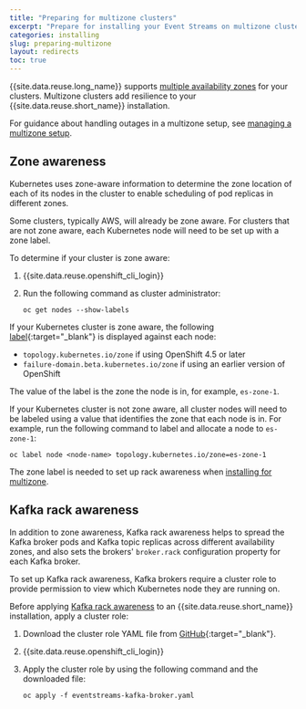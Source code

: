 ```yaml
---
title: "Preparing for multizone clusters"
excerpt: "Prepare for installing your Event Streams on multizone clusters."
categories: installing
slug: preparing-multizone
layout: redirects
toc: true
---
```


{{site.data.reuse.long_name}} supports [multiple availability zones](../planning/#multiple-availability-zones) for your clusters. Multizone clusters add resilience to your {{site.data.reuse.short_name}} installation.

For guidance about handling outages in a multizone setup, see [managing a multizone setup](../../administering/managing-multizone/).

## Zone awareness

Kubernetes uses zone-aware information to determine the zone location of each of its nodes in the cluster to enable scheduling of pod replicas in different zones.

Some clusters, typically AWS, will already be zone aware. For clusters that are not zone aware, each Kubernetes node will need to be set up with a zone label.

To determine if your cluster is zone aware:

1. {{site.data.reuse.openshift_cli_login}}
2. Run the following command as cluster administrator:

   `oc get nodes --show-labels`

If your Kubernetes cluster is zone aware, the following [label](https://kubernetes.io/docs/reference/kubernetes-api/labels-annotations-taints/){:target="_blank"} is displayed against each node:
- `topology.kubernetes.io/zone` if using OpenShift 4.5 or later
- `failure-domain.beta.kubernetes.io/zone` if using an earlier version of OpenShift

The value of the label is the zone the node is in, for example, `es-zone-1`.

If your Kubernetes cluster is not zone aware, all cluster nodes will need to be labeled using a value that identifies the zone that each node is in. For example, run the following command to label and allocate a node to `es-zone-1`:

   `oc label node <node-name> topology.kubernetes.io/zone=es-zone-1`

The zone label is needed to set up rack awareness when [installing for multizone](../configuring/#applying-kafka-rack-awareness).


## Kafka rack awareness

In addition to zone awareness, Kafka rack awareness helps to spread the Kafka broker pods and Kafka topic replicas across different availability zones, and also sets the brokers' `broker.rack` configuration property for each Kafka broker.

To set up Kafka rack awareness, Kafka brokers require a cluster role to provide permission to view which Kubernetes node they are running on.

Before applying [Kafka rack awareness](../configuring/#applying-kafka-rack-awareness) to an {{site.data.reuse.short_name}} installation, apply a cluster role:

1. Download the cluster role YAML file from [GitHub](https://github.com/ibm-messaging/event-streams-operator-resources/blob/master/cr-examples/cluster-role/eventstreams-kafka-broker.yaml){:target="_blank"}.
2. {{site.data.reuse.openshift_cli_login}}
2. Apply the cluster role by using the following command and the downloaded file:

   `oc apply -f eventstreams-kafka-broker.yaml`
